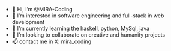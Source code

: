 - 👋 Hi, I’m @MIRA-Coding
- 👀 I’m interested in software engineering and full-stack in web development
- 🌱 I’m currently learning the haskell, python, MySql, java
- 💞️ I’m looking to collaborate on creative and humanity projects
- 📫 contact me in X: mira_coding

<!---
MIRA-Coding/MIRA-Coding is a ✨ special ✨ repository because its `README.md` (this file) appears on your GitHub profile.
You can click the Preview link to take a look at your changes.
--->
